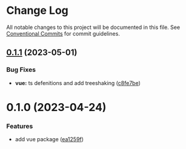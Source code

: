# Change Log

All notable changes to this project will be documented in this file.
See [Conventional Commits](https://conventionalcommits.org) for commit guidelines.

## [0.1.1](https://github.com/mortezasabihi/iconsans/compare/@iconsans/vue@0.1.0...@iconsans/vue@0.1.1) (2023-05-01)

### Bug Fixes

- **vue:** ts defenitions and add treeshaking ([c8fe7be](https://github.com/mortezasabihi/iconsans/commit/c8fe7be7bbd77b11f4fad9e48c1663b9003a9c31))

# 0.1.0 (2023-04-24)

### Features

- add vue package ([ea1259f](https://github.com/mortezasabihi/iconsans/commit/ea1259f022e47738cfd504beee58142be9d1b93a))

